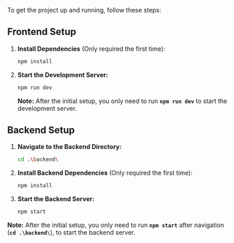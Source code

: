 To get the project up and running, follow these steps:

## Frontend Setup

1. **Install Dependencies** (Only required the first time):
   ```bash
   npm install
   ```

2. **Start the Development Server:**
   ```bash
   npm run dev
   ```

   **Note:** After the initial setup, you only need to run **`npm run dev`** to start the development server.

## Backend Setup

1. **Navigate to the Backend Directory:**
   ```bash
   cd .\backend\
   ```

2. **Install Backend Dependencies** (Only required the first time):
   ```bash
   npm install
   ```

3. **Start the Backend Server:**
   ```bash
   npm start
   ```

**Note:** After the initial setup, you only need to run **`npm start`** after navigation (**`cd .\backend\`**), to start the backend server.

